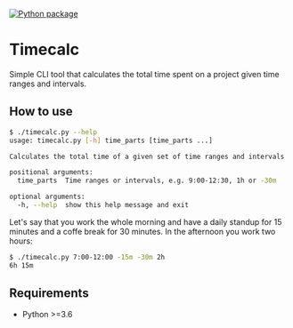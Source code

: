 
[![Python package](https://github.com/Granddave/timecalc/actions/workflows/ci.yml/badge.svg)](https://github.com/Granddave/timecalc/actions/workflows/ci.yml)

# Timecalc 

Simple CLI tool that calculates the total time spent on a project given time ranges and intervals.

## How to use

```bash
$ ./timecalc.py --help
usage: timecalc.py [-h] time_parts [time_parts ...]

Calculates the total time of a given set of time ranges and intervals

positional arguments:
  time_parts  Time ranges or intervals, e.g. 9:00-12:30, 1h or -30m

optional arguments:
  -h, --help  show this help message and exit
```

Let's say that you work the whole morning and have a daily standup for 15 minutes and a coffe break
for 30 minutes. In the afternoon you work two hours:

```bash
$ ./timecalc.py 7:00-12:00 -15m -30m 2h
6h 15m
```

## Requirements

- Python >=3.6
